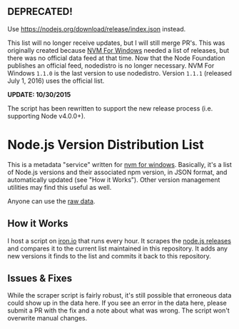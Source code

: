 ## DEPRECATED!

Use https://nodejs.org/download/release/index.json instead.

This list will no longer receive updates, but I will still merge PR's. This was originally created because [NVM For Windows](https://github.com/coreybutler/nvm-windows) needed a list of releases, but there was no official data feed at that time. Now that the Node Foundation publishes an official feed, nodedistro is no longer necessary. NVM For Windows `1.1.0` is the last version to use nodedistro. Version `1.1.1` (released July 1, 2016) uses the official list.

**UPDATE: 10/30/2015**

The script has been rewritten to support the new release process (i.e. supporting Node v4.0.0+).

# Node.js Version Distribution List

This is a metadata "service" written for [nvm for windows](https://github.com/coreybutler/nvm). Basically, it's a list of Node.js versions and their associated npm version, in JSON format, and automatically updated (see "How it Works"). Other version management utilities may find this useful as well.

Anyone can use the [raw data](https://raw.githubusercontent.com/coreybutler/nodedistro/master/nodeversions.json).

## How it Works

I host a script on [iron.io](http://iron.io) that runs every hour. It scrapes the [node.js releases](http://nodejs.org/dist/index.json) and compares it to the current list maintained in this repository. It adds any new versions it finds to the list and commits it back to this repository.

## Issues & Fixes

While the scraper script is fairly robust, it's still possible that erroneous data could show up in the data here. If you see an error in the data here, please submit a PR with the fix and a note about what was wrong. The script won't overwrite manual changes.
